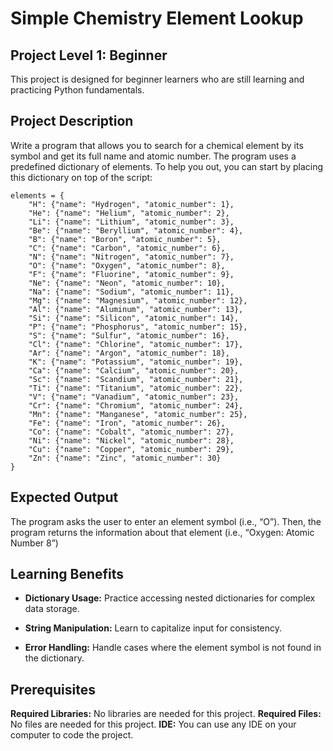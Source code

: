 # Simple Chemistry Element Lookup

## Project Level 1: Beginner

This project is designed for beginner learners who are still learning and practicing Python fundamentals.

## Project Description

Write a program that allows you to search for a chemical element by its symbol and get its full name and atomic number. The program uses a predefined dictionary of elements. To help you out, you can start by placing this dictionary on top of the script:

```
elements = {
    "H": {"name": "Hydrogen", "atomic_number": 1},
    "He": {"name": "Helium", "atomic_number": 2},
    "Li": {"name": "Lithium", "atomic_number": 3},
    "Be": {"name": "Beryllium", "atomic_number": 4},
    "B": {"name": "Boron", "atomic_number": 5},
    "C": {"name": "Carbon", "atomic_number": 6},
    "N": {"name": "Nitrogen", "atomic_number": 7},
    "O": {"name": "Oxygen", "atomic_number": 8},
    "F": {"name": "Fluorine", "atomic_number": 9},
    "Ne": {"name": "Neon", "atomic_number": 10},
    "Na": {"name": "Sodium", "atomic_number": 11},
    "Mg": {"name": "Magnesium", "atomic_number": 12},
    "Al": {"name": "Aluminum", "atomic_number": 13},
    "Si": {"name": "Silicon", "atomic_number": 14},
    "P": {"name": "Phosphorus", "atomic_number": 15},
    "S": {"name": "Sulfur", "atomic_number": 16},
    "Cl": {"name": "Chlorine", "atomic_number": 17},
    "Ar": {"name": "Argon", "atomic_number": 18},
    "K": {"name": "Potassium", "atomic_number": 19},
    "Ca": {"name": "Calcium", "atomic_number": 20},
    "Sc": {"name": "Scandium", "atomic_number": 21},
    "Ti": {"name": "Titanium", "atomic_number": 22},
    "V": {"name": "Vanadium", "atomic_number": 23},
    "Cr": {"name": "Chromium", "atomic_number": 24},
    "Mn": {"name": "Manganese", "atomic_number": 25},
    "Fe": {"name": "Iron", "atomic_number": 26},
    "Co": {"name": "Cobalt", "atomic_number": 27},
    "Ni": {"name": "Nickel", "atomic_number": 28},
    "Cu": {"name": "Copper", "atomic_number": 29},
    "Zn": {"name": "Zinc", "atomic_number": 30}
}
```


## Expected Output

The program asks the user to enter an element symbol (i.e., “O”). Then, the program returns the information about that element (i.e., “Oxygen: Atomic Number 8”)

## Learning Benefits

- **Dictionary Usage:** Practice accessing nested dictionaries for complex data storage.

- **String Manipulation:** Learn to capitalize input for consistency.

- **Error Handling:** Handle cases where the element symbol is not found in the dictionary.

## Prerequisites

**Required Libraries:** No libraries are needed for this project.
**Required Files:** No files are needed for this project.
**IDE:** You can use any IDE on your computer to code the project.